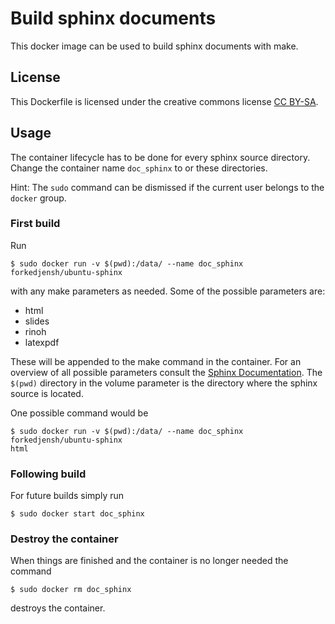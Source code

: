# Build sphinx documents

This docker image can be used to build sphinx documents with make.

## License

This Dockerfile is licensed under the creative commons license
[CC BY-SA](https://creativecommons.org/licenses/by-sa/4.0/deed.en).

## Usage

The container lifecycle has to be done for every sphinx source directory.
Change the container name `doc_sphinx` to or these
directories.

Hint: The `sudo` command can be dismissed if the current user belongs to the
`docker` group.

### First build

Run

```
$ sudo docker run -v $(pwd):/data/ --name doc_sphinx forkedjensh/ubuntu-sphinx
```

with any make parameters as needed. Some of the possible parameters are:

- html
- slides
- rinoh
- latexpdf

These will be appended to the make command in the container. For an overview of
all possible parameters consult the [Sphinx
Documentation](http://www.sphinx-doc.org/en/master/contents.html). The `$(pwd)`
directory in the volume parameter is the directory where the sphinx source is
located.

One possible command would be

```
$ sudo docker run -v $(pwd):/data/ --name doc_sphinx forkedjensh/ubuntu-sphinx
html
```

### Following build

For future builds simply run

```
$ sudo docker start doc_sphinx
```

### Destroy the container

When things are finished and the container is no longer needed the command

```
$ sudo docker rm doc_sphinx
```

destroys the container.
